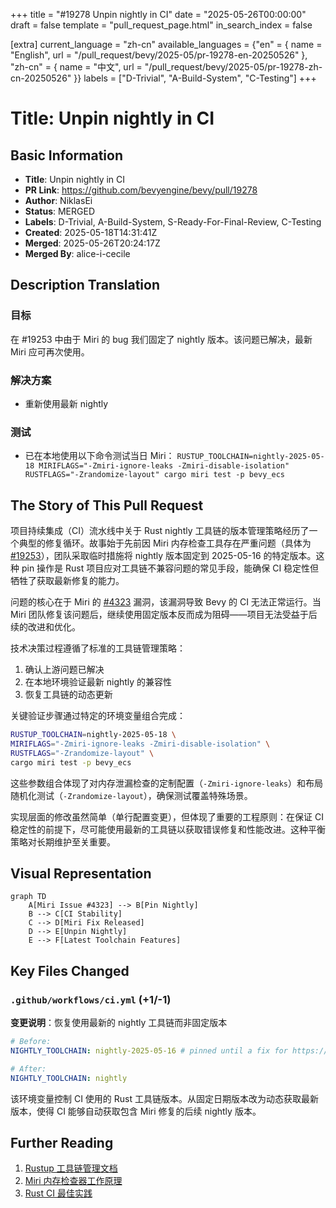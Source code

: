 +++
title = "#19278 Unpin nightly in CI"
date = "2025-05-26T00:00:00"
draft = false
template = "pull_request_page.html"
in_search_index = false

[extra]
current_language = "zh-cn"
available_languages = {"en" = { name = "English", url = "/pull_request/bevy/2025-05/pr-19278-en-20250526" }, "zh-cn" = { name = "中文", url = "/pull_request/bevy/2025-05/pr-19278-zh-cn-20250526" }}
labels = ["D-Trivial", "A-Build-System", "C-Testing"]
+++

# Title: Unpin nightly in CI

## Basic Information
- **Title**: Unpin nightly in CI
- **PR Link**: https://github.com/bevyengine/bevy/pull/19278
- **Author**: NiklasEi
- **Status**: MERGED
- **Labels**: D-Trivial, A-Build-System, S-Ready-For-Final-Review, C-Testing
- **Created**: 2025-05-18T14:31:41Z
- **Merged**: 2025-05-26T20:24:17Z
- **Merged By**: alice-i-cecile

## Description Translation
### 目标
在 #19253 中由于 Miri 的 bug 我们固定了 nightly 版本。该问题已解决，最新 Miri 应可再次使用。

### 解决方案
- 重新使用最新 nightly

### 测试
- 已在本地使用以下命令测试当日 Miri：
`RUSTUP_TOOLCHAIN=nightly-2025-05-18 MIRIFLAGS="-Zmiri-ignore-leaks -Zmiri-disable-isolation" RUSTFLAGS="-Zrandomize-layout" cargo miri test -p bevy_ecs`

## The Story of This Pull Request

项目持续集成（CI）流水线中关于 Rust nightly 工具链的版本管理策略经历了一个典型的修复循环。故事始于先前因 Miri 内存检查工具存在严重问题（具体为 [#19253](https://github.com/bevyengine/bevy/pull/19253)），团队采取临时措施将 nightly 版本固定到 2025-05-16 的特定版本。这种 pin 操作是 Rust 项目应对工具链不兼容问题的常见手段，能确保 CI 稳定性但牺牲了获取最新修复的能力。

问题的核心在于 Miri 的 [#4323](https://github.com/rust-lang/miri/issues/4323) 漏洞，该漏洞导致 Bevy 的 CI 无法正常运行。当 Miri 团队修复该问题后，继续使用固定版本反而成为阻碍——项目无法受益于后续的改进和优化。

技术决策过程遵循了标准的工具链管理策略：
1. 确认上游问题已解决
2. 在本地环境验证最新 nightly 的兼容性
3. 恢复工具链的动态更新

关键验证步骤通过特定的环境变量组合完成：
```bash
RUSTUP_TOOLCHAIN=nightly-2025-05-18 \
MIRIFLAGS="-Zmiri-ignore-leaks -Zmiri-disable-isolation" \
RUSTFLAGS="-Zrandomize-layout" \
cargo miri test -p bevy_ecs
```
这些参数组合体现了对内存泄漏检查的定制配置（`-Zmiri-ignore-leaks`）和布局随机化测试（`-Zrandomize-layout`），确保测试覆盖特殊场景。

实现层面的修改虽然简单（单行配置变更），但体现了重要的工程原则：在保证 CI 稳定性的前提下，尽可能使用最新的工具链以获取错误修复和性能改进。这种平衡策略对长期维护至关重要。

## Visual Representation

```mermaid
graph TD
    A[Miri Issue #4323] --> B[Pin Nightly]
    B --> C[CI Stability]
    C --> D[Miri Fix Released]
    D --> E[Unpin Nightly]
    E --> F[Latest Toolchain Features]
```

## Key Files Changed

### `.github/workflows/ci.yml` (+1/-1)
**变更说明**：恢复使用最新的 nightly 工具链而非固定版本

```yaml
# Before:
NIGHTLY_TOOLCHAIN: nightly-2025-05-16 # pinned until a fix for https://github.com/rust-lang/miri/issues/4323 is released

# After: 
NIGHTLY_TOOLCHAIN: nightly
```

该环境变量控制 CI 使用的 Rust 工具链版本。从固定日期版本改为动态获取最新版本，使得 CI 能够自动获取包含 Miri 修复的后续 nightly 版本。

## Further Reading
1. [Rustup 工具链管理文档](https://rust-lang.github.io/rustup/concepts/toolchains.html)
2. [Miri 内存检查器工作原理](https://github.com/rust-lang/miri)
3. [Rust CI 最佳实践](https://github.com/rust-embedded/wg/blob/master/ops/ci.md)